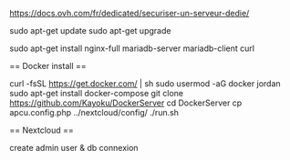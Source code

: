 https://docs.ovh.com/fr/dedicated/securiser-un-serveur-dedie/

sudo apt-get update
sudo apt-get upgrade

sudo apt-get install nginx-full mariadb-server mariadb-client curl

== Docker install ==

curl -fsSL https://get.docker.com/ | sh
sudo usermod -aG docker jordan
sudo apt-get install docker-compose
git clone https://github.com/Kayoku/DockerServer
cd DockerServer
cp apcu.config.php ../nextcloud/config/
./run.sh

== Nextcloud ==

create admin user & db connexion
